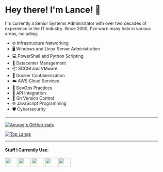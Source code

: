 # Hey there! I'm Lance! 👋

I'm currently a Senior Systems Administrator with over two decades of experience in the IT industry. Since 2000, I've worn many hats in various areas, including:

- 🌐 Infrastructure Networking
- 🖥️ Windows and Linux Server Administration
- 💻 PowerShell and Python Scripting
- 🏢 Datacenter Management
- 📦 SCCM and VMware
- 🐳 Docker Containerization
- ☁️ AWS Cloud Services
- 🚀 DevOps Practices
- 🔗 API Integration
- 🌿 Git Version Control
- 🌐 JavaScript Programming
- 🛡️ Cybersecurity

---
[![Anurag's GitHub stats](https://github-readme-stats.vercel.app/api?username=lmohesky&show_icons=true&theme=codeSTACKr)](https://github.com/anuraghazra/github-readme-stats)

[![Top Langs](https://github-readme-stats.vercel.app/api/top-langs/?username=lmohesky&layout=donut&theme=codeSTACKr)](https://github.com/anuraghazra/github-readme-stats)

---
<h4 align="left">Stuff I Currently Use:</h4>
<p align="left">
<img align="center" src="https://cdn.jsdelivr.net/npm/simple-icons@3.13.0/icons/powershell.svg" alt="" height="30" width="40" />
<img align="center" src="https://cdn.jsdelivr.net/npm/simple-icons@3.13.0/icons/linux.svg" alt="" height="30" width="40" />
<img align="center" src="https://cdn.jsdelivr.net/npm/simple-icons@3.13.0/icons/ansible.svg" alt="" height="30" width="40" />
<img align="center" src="https://cdn.jsdelivr.net/npm/simple-icons@3.13.0/icons/python.svg" alt="" height="30" width="40" />
<img align="center" src="https://cdn.jsdelivr.net/npm/simple-icons@3.13.0/icons/debian.svg" alt="" height="30" width="40" />
</p>

<!--
**lmohesky/lmohesky** is a ✨ _special_ ✨ repository because its `README.md` (this file) appears on your GitHub profile.
-->
